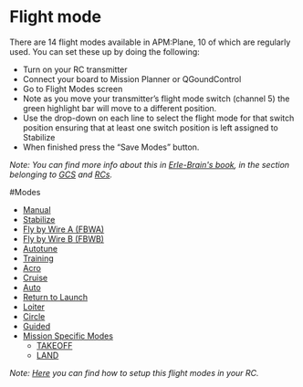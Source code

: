 # Flight mode

There are 14 flight modes available in APM:Plane, 10 of which are regularly used.  You can set these up by doing the following:

+ Turn on your RC transmitter
+ Connect your board to Mission Planner or QGoundControl
+ Go to Flight Modes screen
+ Note as you move your transmitter’s flight mode switch (channel 5) the green highlight bar will move to a different position.
+ Use the drop-down on each line to select the flight mode for that switch position ensuring that at least one switch position is left assigned to Stabilize
+ When finished press the “Save Modes” button.

*Note: You can find more info about this in [Erle-Brain's book](http://erlerobotics.gitbooks.io/erle-robotics-erle-brain-a-linux-brain-for-drones/), in the section belonging to [GCS](http://erlerobotics.gitbooks.io/erle-robotics-erle-brain-a-linux-brain-for-drones/content/en/GCS/README.html) and [RCs](http://erlerobotics.gitbooks.io/erle-robotics-erle-brain-a-linux-brain-for-drones/content/en/RC/README.html).* 

#Modes

* [Manual](manual.md)
* [Stabilize](stabilize.md)
* [Fly by Wire A (FBWA)](fbwa.md)
* [Fly by Wire B (FBWB)](fbwb.md)
* [Autotune](autotune.md)
* [Training](training.md)
* [Acro](acro.md)
* [Cruise](cruise.md)
* [Auto](auto.md)
* [Return to Launch](rtl.md)
* [Loiter](loiter.md)
* [Circle](circle.md)
* [Guided](guided.md)
* [Mission Specific Modes](mission.md)
	* [TAKEOFF](mission.md#takoff)
	* [LAND](mission.md#land)

*Note: [Here](http://erlerobotics.gitbooks.io/erle-robotics-erle-brain-a-linux-brain-for-drones/content/en/RC/README.html) you can find how to setup this flight modes in your RC.*
